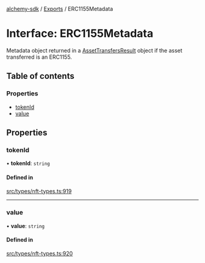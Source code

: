 [alchemy-sdk](../README.md) / [Exports](../modules.md) / ERC1155Metadata

# Interface: ERC1155Metadata

Metadata object returned in a [AssetTransfersResult](AssetTransfersResult.md) object if the asset
transferred is an ERC1155.

## Table of contents

### Properties

- [tokenId](ERC1155Metadata.md#tokenid)
- [value](ERC1155Metadata.md#value)

## Properties

### tokenId

• **tokenId**: `string`

#### Defined in

[src/types/nft-types.ts:919](https://github.com/alchemyplatform/alchemy-sdk-js/blob/873c9882/src/types/nft-types.ts#L919)

___

### value

• **value**: `string`

#### Defined in

[src/types/nft-types.ts:920](https://github.com/alchemyplatform/alchemy-sdk-js/blob/873c9882/src/types/nft-types.ts#L920)
